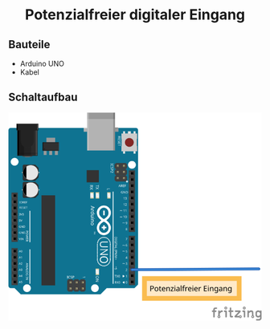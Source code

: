 <h1 align=center>Potenzialfreier digitaler Eingang</h1>

## Bauteile

- Arduino UNO
- Kabel

## Schaltaufbau

![image](./breadboard.svg)
